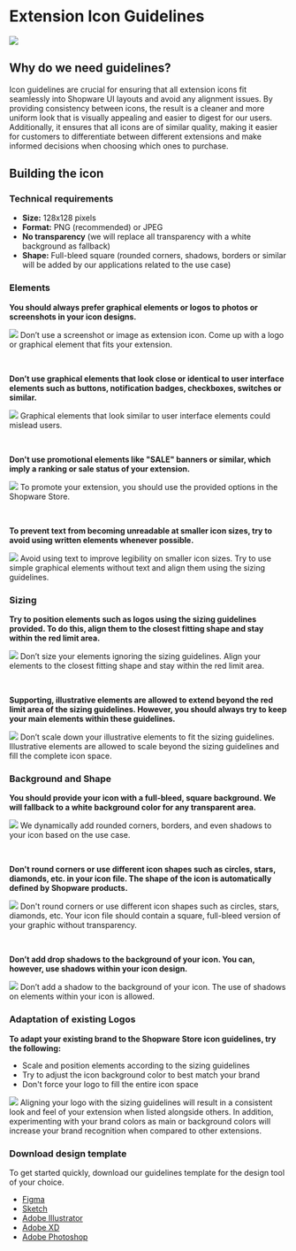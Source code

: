 # Extension Icon Guidelines

![](../../.gitbook/assets/extension-icon-guidelines-header.png)

## Why do we need guidelines?

Icon guidelines are crucial for ensuring that all extension icons fit seamlessly into Shopware UI layouts and avoid any alignment issues. By providing consistency between icons, the result is a cleaner and more uniform look that is visually appealing and easier to digest for our users.
Additionally, it ensures that all icons are of similar quality, making it easier for customers to differentiate between different extensions and make informed decisions when choosing which ones to purchase.

## Building the icon

### Technical requirements

- **Size:** 128x128 pixels
- **Format:** PNG (recommended) or JPEG
- **No transparency** (we will replace all transparency with a white background as fallback)
- **Shape:** Full-bleed square (rounded corners, shadows, borders or similar will be added by our applications related to the use case)

### Elements

**You should always prefer graphical elements or logos to photos or screenshots in your icon designs.**

![](../../.gitbook/assets/extension-icon-guidelines-elements-1.png)
Don’t use a screenshot or image as extension icon. Come up with a logo or graphical element that fits your extension.

<br/>

**Don’t use graphical elements that look close or identical to user interface elements such as buttons, notification badges, checkboxes, switches or similar.**

![](../../.gitbook/assets/extension-icon-guidelines-elements-2.png)
Graphical elements that look similar to user interface elements could mislead users.

<br/>

**Don't use promotional elements like "SALE" banners or similar, which imply a ranking or sale status of your extension.**

![](../../.gitbook/assets/extension-icon-guidelines-elements-3.png)
To promote your extension, you should use the provided options in the Shopware Store.

<br/>

**To prevent text from becoming unreadable at smaller icon sizes, try to avoid using written elements whenever possible.**

![](../../.gitbook/assets/extension-icon-guidelines-elements-4.png)
Avoid using text to improve legibility on smaller icon sizes. Try to use simple graphical elements without text and align them using the sizing guidelines.

### Sizing

**Try to position elements such as logos using the sizing guidelines provided. To do this, align them to the closest fitting shape and stay within the red limit area.**

![](../../.gitbook/assets/extension-icon-guidelines-sizing-1.png)
Don’t size your elements ignoring the sizing guidelines. Align your elements to the closest fitting shape and stay within the red limit area.

<br/>

**Supporting, illustrative elements are allowed to extend beyond the red limit area of the sizing guidelines. However, you should always try to keep your main elements within these guidelines.**

![](../../.gitbook/assets/extension-icon-guidelines-sizing-2.png)
Don’t scale down your illustrative elements to fit the sizing guidelines. Illustrative elements are allowed to scale beyond the sizing guidelines and fill the complete icon space.

### Background and Shape

**You should provide your icon with a full-bleed, square background. We will fallback to a white background color for any transparent area.**

![](../../.gitbook/assets/extension-icon-guidelines-background-1.png)
We dynamically add rounded corners, borders, and even shadows to your icon based on the use case.

<br/>

**Don't round corners or use different icon shapes such as circles, stars, diamonds, etc. in your icon file. The shape of the icon is automatically defined by Shopware products.**

![](../../.gitbook/assets/extension-icon-guidelines-background-2.png)
Don't round corners or use different icon shapes such as circles, stars, diamonds, etc. Your icon file should contain a square, full-bleed version of your graphic without transparency.

<br/>

**Don’t add drop shadows to the background of your icon. You can, however, use shadows within your icon design.**

![](../../.gitbook/assets/extension-icon-guidelines-background-3.png)
Don’t add a shadow to the background of your icon. The use of shadows on elements within your icon is allowed.

### Adaptation of existing Logos

**To adapt your existing brand to the Shopware Store icon guidelines, try the following:**

- Scale and position elements according to the sizing guidelines
- Try to adjust the icon background color to best match your brand
- Don't force your logo to fill the entire icon space

![](../../.gitbook/assets/extension-icon-guidelines-logos-1.png)
Aligning your logo with the sizing guidelines will result in a consistent look and feel of your extension when listed alongside others. In addition, experimenting with your brand colors as main or background colors will increase your brand recognition when compared to other extensions.

### Download design template

To get started quickly, download our guidelines template for the design tool of your choice.

- [Figma](FigmaCommunityFile.com)
- [Sketch](../../.gitbook/assets/shopware-extension-store-icon-guidelines-sketch.sketch)
- [Adobe Illustrator](../../.gitbook/assets/shopware-extension-store-icon-guidelines-ai.ai)
- [Adobe XD](../../.gitbook/assets/shopware-extension-store-icon-guidelines-xd.xd)
- [Adobe Photoshop](../../.gitbook/assets/shopware-extension-store-icon-guidelines-ps.psd)
